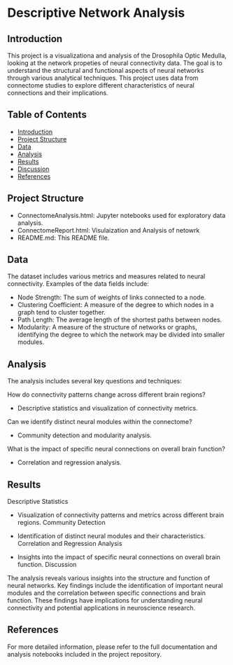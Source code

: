 # Descriptive Network Analysis

## Introduction

This project is a visualizationa and analysis of the Drosophila Optic Medulla, looking at the network propeties of neural connectivity data. The goal is to understand the structural and functional aspects of neural networks through various analytical techniques. This project uses data from connectome studies to explore different characteristics of neural connections and their implications.

## Table of Contents

- [Introduction](#introduction)
- [Project Structure](#project-structure)
- [Data](#data)
- [Analysis](#analysis)
- [Results](#results)
- [Discussion](#discussion)
- [References](#references)


## Project Structure

- ConnectomeAnalysis.html: Jupyter notebooks used for exploratory data analysis.
- ConnectomeReport.html: Visulaization and Analysis of netowrk
- README.md: This README file.
  
## Data

The dataset includes various metrics and measures related to neural connectivity. Examples of the data fields include:

- Node Strength: The sum of weights of links connected to a node.
- Clustering Coefficient: A measure of the degree to which nodes in a graph tend to cluster together.
- Path Length: The average length of the shortest paths between nodes.
- Modularity: A measure of the structure of networks or graphs, identifying the degree to which the network may be divided into smaller modules.

## Analysis

The analysis includes several key questions and techniques:

How do connectivity patterns change across different brain regions?
- Descriptive statistics and visualization of connectivity metrics.

Can we identify distinct neural modules within the connectome?
- Community detection and modularity analysis.

What is the impact of specific neural connections on overall brain function?
- Correlation and regression analysis.

## Results
Descriptive Statistics

- Visualization of connectivity patterns and metrics across different brain regions.
Community Detection

- Identification of distinct neural modules and their characteristics.
Correlation and Regression Analysis

- Insights into the impact of specific neural connections on overall brain function.
Discussion

The analysis reveals various insights into the structure and function of neural networks. Key findings include the identification of important neural modules and the correlation between specific connections and brain function. These findings have implications for understanding neural connectivity and potential applications in neuroscience research.

## References

For more detailed information, please refer to the full documentation and analysis notebooks included in the project repository.

